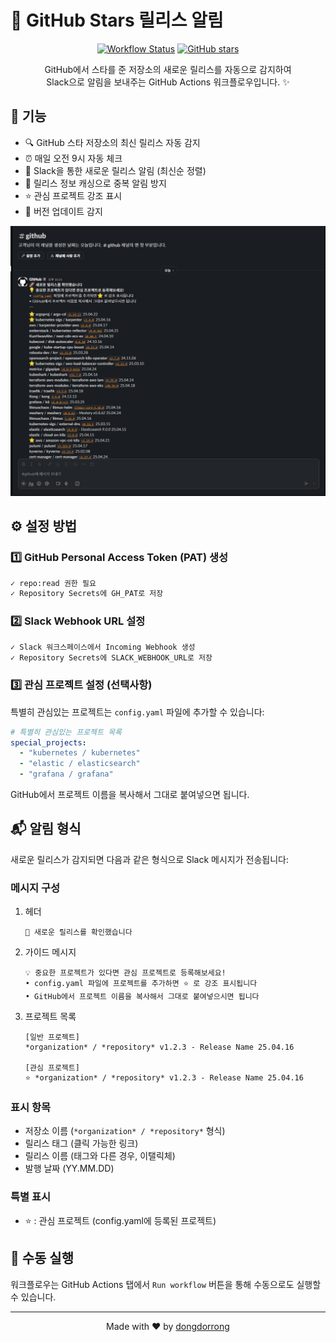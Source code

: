 # 🌟 GitHub Stars 릴리스 알림

<div align="center">

[![Workflow Status](https://github.com/dongdorrong/github-stars-notification/actions/workflows/notify-starred-releases.yml/badge.svg)](https://github.com/dongdorrong/github-stars-notification/actions)
[![GitHub stars](https://img.shields.io/github/stars/dongdorrong/github-stars-notification?style=social)](https://github.com/dongdorrong/github-stars-notification)

GitHub에서 스타를 준 저장소의 새로운 릴리스를 자동으로 감지하여 <br>
Slack으로 알림을 보내주는 GitHub Actions 워크플로우입니다. ✨

</div>

## 🎯 기능

- 🔍 GitHub 스타 저장소의 최신 릴리스 자동 감지
- ⏰ 매일 오전 9시 자동 체크
- 💬 Slack을 통한 새로운 릴리스 알림 (최신순 정렬)
- 💾 릴리스 정보 캐싱으로 중복 알림 방지
- ⭐ 관심 프로젝트 강조 표시
- 📝 버전 업데이트 감지

<div align="center">

![GitHub Stars Notification](images/sample.png)

</div>

## ⚙️ 설정 방법

### 1️⃣ GitHub Personal Access Token (PAT) 생성
```bash
✓ repo:read 권한 필요
✓ Repository Secrets에 GH_PAT로 저장
```

### 2️⃣ Slack Webhook URL 설정
```bash
✓ Slack 워크스페이스에서 Incoming Webhook 생성
✓ Repository Secrets에 SLACK_WEBHOOK_URL로 저장
```

### 3️⃣ 관심 프로젝트 설정 (선택사항)
특별히 관심있는 프로젝트는 `config.yaml` 파일에 추가할 수 있습니다:
```yaml
# 특별히 관심있는 프로젝트 목록
special_projects:
  - "kubernetes / kubernetes"
  - "elastic / elasticsearch"
  - "grafana / grafana"
```
GitHub에서 프로젝트 이름을 복사해서 그대로 붙여넣으면 됩니다.

## 📬 알림 형식

새로운 릴리스가 감지되면 다음과 같은 형식으로 Slack 메시지가 전송됩니다:

### 메시지 구성
1. 헤더
   ```
   🚀 새로운 릴리스를 확인했습니다
   ```

2. 가이드 메시지
   ```
   💡 중요한 프로젝트가 있다면 관심 프로젝트로 등록해보세요!
   • config.yaml 파일에 프로젝트를 추가하면 ⭐ 로 강조 표시됩니다
   • GitHub에서 프로젝트 이름을 복사해서 그대로 붙여넣으시면 됩니다
   ```

3. 프로젝트 목록
   ```
   [일반 프로젝트]
   *organization* / *repository* v1.2.3 - Release Name 25.04.16

   [관심 프로젝트]
   ⭐ *organization* / *repository* v1.2.3 - Release Name 25.04.16
   ```

### 표시 항목
- 저장소 이름 (`*organization* / *repository*` 형식)
- 릴리스 태그 (클릭 가능한 링크)
- 릴리스 이름 (태그와 다른 경우, 이탤릭체)
- 발행 날짜 (YY.MM.DD)

### 특별 표시
- ⭐ : 관심 프로젝트 (config.yaml에 등록된 프로젝트)

## 🚀 수동 실행

워크플로우는 GitHub Actions 탭에서 `Run workflow` 버튼을 통해 수동으로도 실행할 수 있습니다.

---

<div align="center">
Made with ❤️ by <a href="https://github.com/dongdorrong">dongdorrong</a>
</div> 